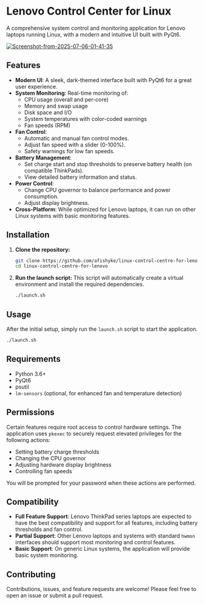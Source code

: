 # Lenovo Control Center for Linux

A comprehensive system control and monitoring application for Lenovo laptops running Linux, with a modern and intuitive UI built with PyQt6.

<a href="https://ibb.co/23p0sy85"><img src="https://i.ibb.co/3mP5M7fk/Screenshot-from-2025-07-06-01-41-35.png" alt="Screenshot-from-2025-07-06-01-41-35" border="0"></a> <!-- Replace with a real screenshot -->

## Features

- **Modern UI**: A sleek, dark-themed interface built with PyQt6 for a great user experience.
- **System Monitoring**: Real-time monitoring of:
    - CPU usage (overall and per-core)
    - Memory and swap usage
    - Disk space and I/O
    - System temperatures with color-coded warnings
    - Fan speeds (RPM)
- **Fan Control**:
    - Automatic and manual fan control modes.
    - Adjust fan speed with a slider (0-100%).
    - Safety warnings for low fan speeds.
- **Battery Management**:
    - Set charge start and stop thresholds to preserve battery health (on compatible ThinkPads).
    - View detailed battery information and status.
- **Power Control**:
    - Change CPU governor to balance performance and power consumption.
    - Adjust display brightness.
- **Cross-Platform**: While optimized for Lenovo laptops, it can run on other Linux systems with basic monitoring features.

## Installation

1.  **Clone the repository:**
    ```bash
    git clone https://github.com/afishyke/linux-control-centre-for-lenovo.git
    cd linux-control-centre-for-lenovo
    ```

2.  **Run the launch script:**
    This script will automatically create a virtual environment and install the required dependencies.
    ```bash
    ./launch.sh
    ```

## Usage

After the initial setup, simply run the `launch.sh` script to start the application.

```bash
./launch.sh
```

## Requirements

- Python 3.6+
- PyQt6
- psutil
- `lm-sensors` (optional, for enhanced fan and temperature detection)

## Permissions

Certain features require root access to control hardware settings. The application uses `pkexec` to securely request elevated privileges for the following actions:

- Setting battery charge thresholds
- Changing the CPU governor
- Adjusting hardware display brightness
- Controlling fan speeds

You will be prompted for your password when these actions are performed.

## Compatibility

- **Full Feature Support**: Lenovo ThinkPad series laptops are expected to have the best compatibility and support for all features, including battery thresholds and fan control.
- **Partial Support**: Other Lenovo laptops and systems with standard `hwmon` interfaces should support most monitoring and control features.
- **Basic Support**: On generic Linux systems, the application will provide basic system monitoring.

## Contributing

Contributions, issues, and feature requests are welcome! Please feel free to open an issue or submit a pull request.
